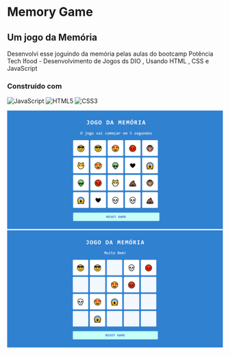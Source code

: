 # Memory Game 

## Um jogo da Memória 

Desenvolvi esse joguindo da memória pelas aulas do bootcamp Potência Tech Ifood - Desenvolvimento de Jogos ds DIO , Usando HTML , CSS e JavaScript  

### Construído com

![JavaScript](https://img.shields.io/badge/-JavaScript-F7DF1E?style=flat&logo=javascript&logoColor=000000)
![HTML5](https://img.shields.io/badge/-HTML5-E34F26?style=flat&logo=html5&logoColor=white)
![CSS3](https://img.shields.io/badge/-CSS3-1572B6?style=flat&logo=css3&logoColor=white)

![](src/images/photo1.PNG)
![](src/images/photo2.PNG)

